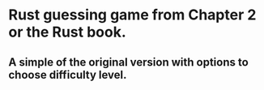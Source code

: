 # Rust guessing game from Chapter 2 or the Rust book.
## A simple of the original version with options to choose difficulty level.
